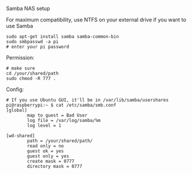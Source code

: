 Samba NAS setup

For maximum compatibility, use NTFS on your external drive if you want to use Samba

```
sudo apt-get install samba samba-common-bin
sudo smbpasswd -a pi
# enter your pi password
```

Permission:
```
# make sure 
cd /your/shared/path
sudo chmod -R 777 .
```

Config:
```
# If you use Ubuntu GUI, it'll be in /var/lib/samba/usershares
pi@raspberrypi:~ $ cat /etc/samba/smb.conf 
[global]
        map to guest = Bad User
        log file = /var/log/samba/%m
        log level = 1

[wd-shared]
        path = /your/shared/path/
        read only = no
        guest ok = yes
        guest only = yes
        create mask = 0777
        directory mask = 0777
```


